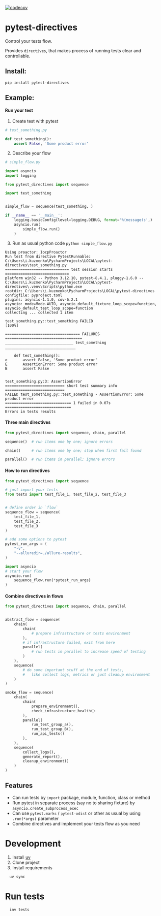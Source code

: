 [![codecov](https://codecov.io/github/aqa-vibes/pytest-directives/graph/badge.svg?token=U1JEXELDHA)](https://codecov.io/github/aqa-vibes/pytest-directives)
# pytest-directives
Control your tests flow.
 
Provides `directives`, that makes process of running tests clear and controllable.

## Install:
`pip install pytest-directives`

## Example:
#### Run your test
1. Create test with pytest
```python
# test_something.py

def test_something():
    assert False, 'Some product error'
```
2. Describe your flow
```python
# simple_flow.py

import asyncio
import logging

from pytest_directives import sequence

import test_something


simple_flow = sequence(test_something, )

if __name__ == '__main__':
    logging.basicConfig(level=logging.DEBUG, format='%(message)s',)
    asyncio.run(
        simple_flow.run()
    )
```
3. Run as usual python code `python simple_flow.py`
```
Using proactor: IocpProactor
Run test from directive PytestRunnable: C:\Users\i.kuzmenko\PycharmProjects\LOCAL\pytest-directives\test_something.py
============================= test session starts =============================
platform win32 -- Python 3.12.10, pytest-8.4.1, pluggy-1.6.0 -- C:\Users\i.kuzmenko\PycharmProjects\LOCAL\pytest-directives\.venv\Scripts\python.exe
rootdir: C:\Users\i.kuzmenko\PycharmProjects\LOCAL\pytest-directives
configfile: pyproject.toml
plugins: asyncio-1.1.0, cov-6.2.1
asyncio: mode=Mode.AUTO, asyncio_default_fixture_loop_scope=function, asyncio_default_test_loop_scope=function
collecting ... collected 1 item

test_something.py::test_something FAILED                                 [100%]

================================== FAILURES ===================================
_______________________________ test_something ________________________________

    def test_something():
>       assert False, 'Some product error'
E       AssertionError: Some product error
E       assert False


test_something.py:3: AssertionError
=========================== short test summary info ===========================
FAILED test_something.py::test_something - AssertionError: Some product error
============================== 1 failed in 0.07s ==============================
Errors in tests results
```


#### Three main directives
```python
from pytest_directives import sequence, chain, parallel

sequence()  # run items one by one; ignore errors

chain()     # run items one by one; stop when first fail found

parallel()  # run items in parallel; ignore errors
```

#### How to run directives
```python
from pytest_directives import sequence

# just import your tests
from tests import test_file_1, test_file_2, test_file_3


# define order in `flow`
sequence_flow = sequence(
    test_file_1,
    test_file_2,
    test_file_3
)

# add some options to pytest
pytest_run_args = (
    "-v",
    "--alluredir=./allure-results",
)

import asyncio
# start your flow
asyncio.run(
    sequence_flow.run(*pytest_run_args)
)
```

#### Combine directives in flows
```python
from pytest_directives import sequence, chain, parallel


abstract_flow = sequence(
    chain(
        chain(
            # prepare infrastructure or tests environment
        ),
        # if infrastructure failed, exit from here
        parallel(
            # run tests in parallel to increase speed of testing
        )
    ),
    sequence(
        # do some important stuff at the end of tests,
        #   like collect logs, metrics or just cleanup environment
    )
)

smoke_flow = sequence(
    chain(
        chain(
            prepare_environment(),
            check_infrastructure_health()
        ),
        parallel(
            run_test_group_a(),
            run_test_group_B(),
            run_api_tests()
        ),
    ),
    sequence(
        collect_logs(),
        generate_report(),
        cleanup_environment()
    )
)
```

## Features
* Can run tests by `import` package, module, function, class or method
* Run pytest in separate process (say no to sharing fixture) by `asyncio.create_subprocess_exec`
* Can use `pytest.marks` / `pytest-xdist` or other as usual by using `.run(*args)` parameter
* Combine directives and implement your tests flow as you need

# Development
1. Install [uv](https://docs.astral.sh/uv/getting-started/installation/#pypi)
2. Clone project
3. Install requirements 
```bash 
  uv sync
```

# Run tests
```bash 
  inv tests
```
